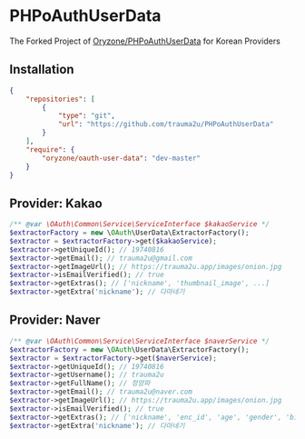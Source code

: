 PHPoAuthUserData
===========
The Forked Project of [Oryzone/PHPoAuthUserData](https://github.com/Oryzone/PHPoAuthUserData) for Korean Providers

Installation
------------
```json
{
    "repositories": [
        {
            "type": "git",
            "url": "https://github.com/trauma2u/PHPoAuthUserData"
        }
    ],
    "require": {
        "oryzone/oauth-user-data": "dev-master"
    }
}
```

Provider: Kakao
---------------------
```php
/** @var \OAuth\Common\Service\ServiceInterface $kakaoService */
$extractorFactory = new \OAuth\UserData\ExtractorFactory();
$extractor = $extractorFactory->get($kakaoService);
$extractor->getUniqueId(); // 19740816
$extractor->getEmail(); // trauma2u@gmail.com
$extractor->getImageUrl(); // https://trauma2u.app/images/onion.jpg
$extractor->isEmailVerified(); // true
$extractor->getExtras(); // ['nickname', 'thumbnail_image', ...]
$extractor->getExtra('nickname'); // 다마네기
```

Provider: Naver
---------------------
```php
/** @var \OAuth\Common\Service\ServiceInterface $naverService */
$extractorFactory = new \OAuth\UserData\ExtractorFactory();
$extractor = $extractorFactory->get($naverService);
$extractor->getUniqueId(); // 19740816
$extractor->getUsername(); // trauma2u
$extractor->getFullName(); // 정양파
$extractor->getEmail(); // trauma2u@naver.com
$extractor->getImageUrl(); // https://trauma2u.app/images/onion.jpg
$extractor->isEmailVerified(); // true
$extractor->getExtras(); // ['nickname', 'enc_id', 'age', 'gender', 'birthday', ...]
$extractor->getExtra('nickname'); // 다마네기
```
